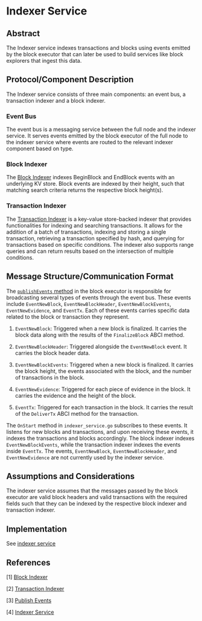 # Indexer Service

## Abstract

The Indexer service indexes transactions and blocks using events emitted by the block executor that can later be used to build services like block explorers that ingest this data.

## Protocol/Component Description

The Indexer service consists of three main components: an event bus, a transaction indexer and a block indexer.

### Event Bus

The event bus is a messaging service between the full node and the indexer service. It serves events emitted by the block executor of the full node to the indexer service where events are routed to the relevant indexer component based on type.

### Block Indexer

The [Block Indexer][block_indexer] indexes BeginBlock and EndBlock events with an underlying KV store. Block events are indexed by their height, such that matching search criteria returns the respective block height(s).

### Transaction Indexer

The [Transaction Indexer][tx_indexer] is a key-value store-backed indexer that provides functionalities for indexing and searching transactions. It allows for the addition of a batch of transactions, indexing and storing a single transaction, retrieving a transaction specified by hash, and querying for transactions based on specific conditions. The indexer also supports range queries and can return results based on the intersection of multiple conditions.

## Message Structure/Communication Format

The [`publishEvents` method][publish_events_method] in the block executor is responsible for broadcasting several types of events through the event bus. These events include `EventNewBlock`, `EventNewBlockHeader`, `EventNewBlockEvents`, `EventNewEvidence`, and `EventTx`. Each of these events carries specific data related to the block or transaction they represent.

1. `EventNewBlock`: Triggered when a new block is finalized. It carries the block data along with the results of the `FinalizeBlock` ABCI method.

2. `EventNewBlockHeader`: Triggered alongside the `EventNewBlock` event. It carries the block header data.

3. `EventNewBlockEvents`: Triggered when a new block is finalized. It carries the block height, the events associated with the block, and the number of transactions in the block.

4. `EventNewEvidence`: Triggered for each piece of evidence in the block. It carries the evidence and the height of the block.

5. `EventTx`: Triggered for each transaction in the block. It carries the result of the `DeliverTx` ABCI method for the transaction.

The `OnStart` method in `indexer_service.go` subscribes to these events. It listens for new blocks and transactions, and upon receiving these events, it indexes the transactions and blocks accordingly. The block indexer indexes `EventNewBlockEvents`, while the transaction indexer indexes the events inside `EventTx`. The events, `EventNewBlock`, `EventNewBlockHeader`, and `EventNewEvidence` are not currently used by the indexer service.

## Assumptions and Considerations

The indexer service assumes that the messages passed by the block executor are valid block headers and valid transactions with the required fields such that they can be indexed by the respective block indexer and transaction indexer.

## Implementation

See [indexer service]

## References

[1] [Block Indexer][block_indexer]

[2] [Transaction Indexer][tx_indexer]

[3] [Publish Events][publish_events_method]

[4] [Indexer Service][indexer service]

[block_indexer]: https://github.com/rollkit/rollkit/blob/main/state/indexer/block.go#L11
[tx_indexer]: https://github.com/rollkit/rollkit/blob/main/state/txindex/indexer.go#L14
[publish_events_method]: https://github.com/rollkit/rollkit/blob/main/state/executor.go#L352
[indexer service]: https://github.com/rollkit/rollkit/blob/main/state/txindex/indexer_service.go#L20
